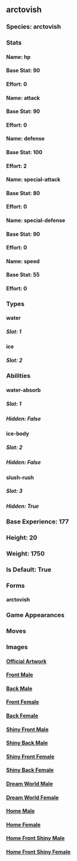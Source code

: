 ## arctovish
### Species: arctovish
### Stats
#### Name: hp
#### Base Stat: 90
#### Effort: 0
#### Name: attack
#### Base Stat: 90
#### Effort: 0
#### Name: defense
#### Base Stat: 100
#### Effort: 2
#### Name: special-attack
#### Base Stat: 80
#### Effort: 0
#### Name: special-defense
#### Base Stat: 90
#### Effort: 0
#### Name: speed
#### Base Stat: 55
#### Effort: 0
### Types
#### water
##### Slot: 1
#### ice
##### Slot: 2
### Abilities
#### water-absorb
##### Slot: 1
##### Hidden: False
#### ice-body
##### Slot: 2
##### Hidden: False
#### slush-rush
##### Slot: 3
##### Hidden: True
### Base Experience: 177
### Height: 20
### Weight: 1750
### Is Default: True
### Forms
#### arctovish
### Game Appearances
### Moves
### Images
#### [Official Artwork](https://raw.githubusercontent.com/PokeAPI/sprites/master/sprites/pokemon/other/official-artwork/883.png)
#### [Front Male](https://raw.githubusercontent.com/PokeAPI/sprites/master/sprites/pokemon/883.png)
#### [Back Male](https://raw.githubusercontent.com/PokeAPI/sprites/master/sprites/pokemon/back/883.png)
#### [Front Female](None)
#### [Back Female](None)
#### [Shiny Front Male](https://raw.githubusercontent.com/PokeAPI/sprites/master/sprites/pokemon/shiny/883.png)
#### [Shiny Back Male](https://raw.githubusercontent.com/PokeAPI/sprites/master/sprites/pokemon/back/883.png)
#### [Shiny Front Female](None)
#### [Shiny Back Female](None)
#### [Dream World Male](None)
#### [Dream World Female](None)
#### [Home Male](https://raw.githubusercontent.com/PokeAPI/sprites/master/sprites/pokemon/other/home/883.png)
#### [Home Female](None)
#### [Home Front Shiny Male](https://raw.githubusercontent.com/PokeAPI/sprites/master/sprites/pokemon/other/home/shiny/883.png)
#### [Home Front Shiny Female](None)
